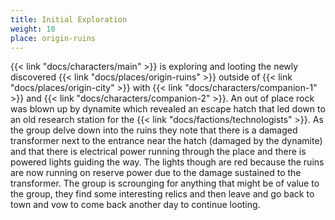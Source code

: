 ```yaml
---
title: Initial Exploration
weight: 10
place: origin-ruins
---
```


{{< link "docs/characters/main" >}} is exploring and looting the newly discovered {{< link "docs/places/origin-ruins" >}} outside of {{< link "docs/places/origin-city" >}} with {{< link "docs/characters/companion-1" >}} and {{< link "docs/characters/companion-2" >}}.
An out of place rock was blown up by dynamite which revealed an escape hatch that led down to an old research station for the {{< link "docs/factions/technologists" >}}.
As the group delve down into the ruins they note that there is a damaged transformer next to the entrance near the hatch (damaged by the dynamite) and that there is electrical power running through the place and there is powered lights guiding the way.
The lights though are red because the ruins are now running on reserve power due to the damage sustained to the transformer.
The group is scrounging for anything that might be of value to the group, they find some interesting relics and then leave and go back to town and vow to come back another day to continue looting.
